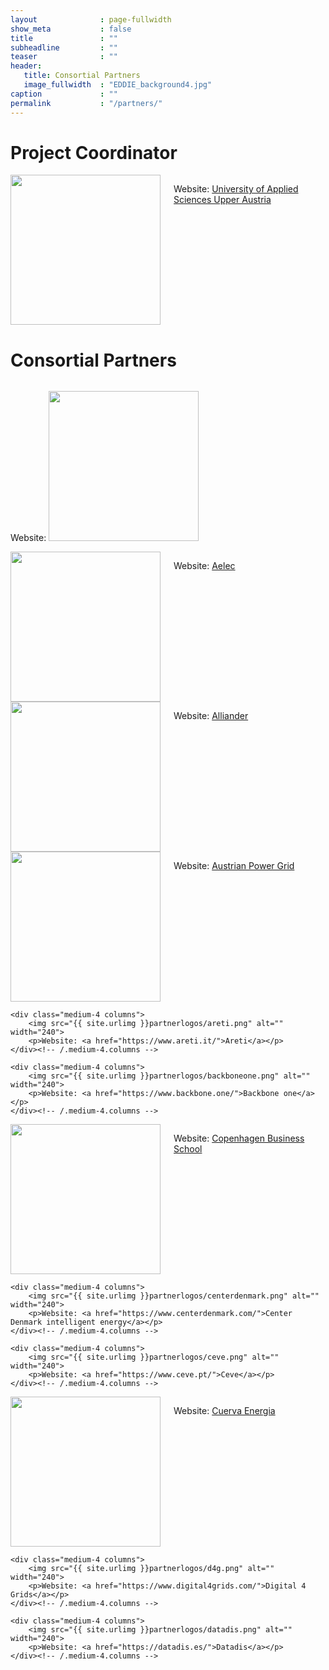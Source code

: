```yaml
---
layout              : page-fullwidth
show_meta           : false
title               : ""
subheadline         : ""
teaser              : ""
header:
   title: Consortial Partners
   image_fullwidth  : "EDDIE_background4.jpg"
caption             : ""
permalink           : "/partners/"
---
```

# Project Coordinator
<div class="row t60">
    <div class="medium-6 columns b30">
        <img src="{{ site.urlimg }}partnerlogos/fhooe.jpg" alt="" width="240">
        <p>Website: <a href="https://fh-ooe.at/en">University of Applied Sciences Upper Austria</a></p>
    </div><!-- /.medium-6.columns -->
</div><!-- /.row -->

# Consortial Partners
<div class="row t30">
    <div class="medium-4 columns">
        <p>Website: <a href="https://www.adaion.energy/"><img src="{{ site.urlimg }}partnerlogos/Adaion.png" alt="" width="240" title="Adaion"></a></p>
    </div><!-- /.medium-4.columns -->
    <div class="medium-4 columns">
        <img src="{{ site.urlimg }}partnerlogos/aelec.png" alt="" width="240">
        <p>Website: <a href="https://aelec.es/">Aelec</a></p>
    </div><!-- /.medium-4.columns -->
    <div class="medium-4 columns">
        <img src="{{ site.urlimg }}partnerlogos/Alliander.png" alt="" width="240">
        <p>Website: <a href="https://www.alliander-netz.de/alliander-ag/">Alliander</a></p>
    </div><!-- /.medium-4.columns -->
</div><!-- /.row -->

<div class="row t30">
    <div class="medium-4 columns">
        <img src="{{ site.urlimg }}partnerlogos/apg.png" alt="" width="240">
        <p>Website: <a href="https://www.apg.at/en/">Austrian Power Grid</a></p>
    </div><!-- /.medium-4.columns -->

    <div class="medium-4 columns">
        <img src="{{ site.urlimg }}partnerlogos/areti.png" alt="" width="240">
        <p>Website: <a href="https://www.areti.it/">Areti</a></p>
    </div><!-- /.medium-4.columns -->

    <div class="medium-4 columns">
        <img src="{{ site.urlimg }}partnerlogos/backboneone.png" alt="" width="240">
        <p>Website: <a href="https://www.backbone.one/">Backbone one</a></p>
    </div><!-- /.medium-4.columns -->
</div><!-- /.row -->

<div class="row t30">
    <div class="medium-4 columns">
        <img src="{{ site.urlimg }}partnerlogos/cbs.png" alt="" width="240">
        <p>Website: <a href="https://www.cbs.dk/">Copenhagen Business School</a></p>
    </div><!-- /.medium-4.columns -->

    <div class="medium-4 columns">
        <img src="{{ site.urlimg }}partnerlogos/centerdenmark.png" alt="" width="240">
        <p>Website: <a href="https://www.centerdenmark.com/">Center Denmark intelligent energy</a></p>
    </div><!-- /.medium-4.columns -->

    <div class="medium-4 columns">
        <img src="{{ site.urlimg }}partnerlogos/ceve.png" alt="" width="240">
        <p>Website: <a href="https://www.ceve.pt/">Ceve</a></p>
    </div><!-- /.medium-4.columns -->
</div><!-- /.row -->

<div class="row t30">
    <div class="medium-4 columns">
        <img src="{{ site.urlimg }}partnerlogos/cuerva.png" alt="" width="240">
        <p>Website: <a href="https://cuervaenergia.com/en/">Cuerva Energia</a></p>
    </div><!-- /.medium-4.columns -->

    <div class="medium-4 columns">
        <img src="{{ site.urlimg }}partnerlogos/d4g.png" alt="" width="240">
        <p>Website: <a href="https://www.digital4grids.com/">Digital 4 Grids</a></p>
    </div><!-- /.medium-4.columns -->

    <div class="medium-4 columns">
        <img src="{{ site.urlimg }}partnerlogos/datadis.png" alt="" width="240">
        <p>Website: <a href="https://datadis.es/">Datadis</a></p>
    </div><!-- /.medium-4.columns -->
</div><!-- /.row -->
